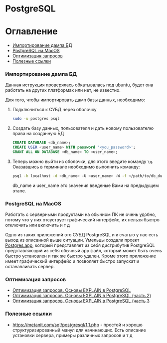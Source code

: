 PostgreSQL
==========

# Оглавление

- [Импортирование дампа БД](#Импортирование-дампа-БД)
- [PostgreSQL на MacOS](PostgreSQL-на-MacOS)
- [Оптимизация запросов](#Оптимизация-запросов)
- [Полезные ссылки](#Полезные-ссылки)


<a name='Импортирование-дампа-БД'></a>
### Импортирование дампа БД

Данная иструкция проверялась обкатывалась под ubuntu, будет она
работать на других платформах или нет, не известно.

Для того, чтобы импортировать дамп базы данных, необходимо:

1. Подключиться к СУБД через оболочку

    ```bash
    sudo -u postgres psql
    ``` 

2. Создать базу данных, пользователя и дать новому пользователю права на 
   созданную БД

    ```sql
    CREATE DATABASE <db_name>;
    CREATE USER <user_name> WITH password '<you_password>';
    GRANT ALL ON DATABASE <db_name> TO <user_name>;
    ```  

3. Теперь можно выйти из оболочки, для этого введите команду `\q`. Оказавшись 
   в терминале необходимо выполнить команду:

    ```bash
    psql -h localhost -d <db_name> -U <user_name> -W -f </path/to/db_dump.sql>
    ```
    
    db_name и user_name это значения введеные Вами на предыдущем этапе.


<a name='PostgreSQL-на-MacOS'></a>
### PostgreSQL на MacOS

Работать с серверными продуктами на обычном ПК не очень удобно, потому что
у них отсуствует графический интерфейс, их нельзя быстро отключить или включить
и т д 

Одно из таких приложений это СУБД PostgreSQL и к счатью у нас есть выход из 
описанной выше ситуации. Умельцы создали проект [Postgres.app](https://postgresapp.com),
который представляет из себя дистрибутив PostgreSQL представляющий из себя
обычный app файл, который может быть очень быстро установлен и так же быстро
удален. Кроме этого приложение имеет графический интерфейс и позволяет быстро
запускат и останавливать сервер.

<a name='Оптимизация-запросов'></a>
### Оптимизация запросов

 - [Оптимизация запросов. Основы EXPLAIN в PostgreSQL](https://m.habr.com/ru/post/203320/)
 - [Оптимизация запросов. Основы EXPLAIN в PostgreSQL (часть 2)](https://m.habr.com/ru/post/203386/)
 - [Оптимизация запросов. Основы EXPLAIN в PostgreSQL (часть 3](https://m.habr.com/ru/post/203484/)


<a name='Полезные-ссылки'></a>
### Полезные ссылки

- https://metanit.com/sql/postgresql/1.1.php - простой и хорошо 
структуризированный манул для начинающих. Есть описание установки сервера,
примеры различных запросов и т д